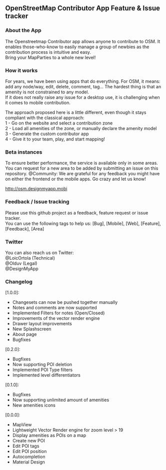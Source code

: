 ## OpenStreetMap Contributor App Feature & Issue tracker

### About the App
The Openstreetmap Contributor app allows anyone to contribute to OSM. It enables those-who-know to easily manage a group of newbies as the contribution process is intuitive and easy.  
Bring your MapParties to a whole new level!  

### How it works
For years, we have been using apps that do everything. For OSM, it means: add any node/way, edit, delete, comment, tag...
The hardest thing is that an amenity is not constrained to any model.  
If it does not really raise any issue for a desktop use, it is challenging when it comes to mobile contribution.  

The approach proposed here is a little different, even though it stays compliant with the classical approach:  
 1 - Go on the website and select a contribution zone  
 2 - Load all amenities of the zone, or manually declare the amenity model  
 3 - Generate the custom contributor app  
 4 - Give it to your team, play, and start mapping!  

### Beta instances
To ensure better performance, the service is available only in some areas. You can request for a new area to be added by submitting an issue on this repository.
@Community: We are grateful for any feedback you might have on either the frontend or the mobile apps. Go crazy and let us know!

http://osm.designmyapp.mobi

### Feedback / Issue tracking
Please use this github project as a feedback, feature request or issue tracker.  
You can use the following tags to help us: [Bug], [Mobile], [Web], [Feature], [Feedback], [Area]  

### Twitter
You can also reach us on Twitter:  
@LoicOrtola  (Technical)  
@Olduv  (Legal)  
@DesignMyApp   

### Changelog

[1.0.0]:
 - Changesets can now be pushed together manually  
 - Notes and comments are now supported  
 - Implemented Filters for notes (Open/Closed)  
 - Improvements of the vector render engine  
 - Drawer layout improvements  
 - New Splashscreen  
 - About page  
 - Bugfixes

[0.2.0]:  
 - Bugfixes
 - Now supporting POI deletion
 - Implemented POI Type filters
 - Implemented level differentiators

[0.1.0]:  
 - Bugfixes
 - Now supporting unlimited amount of amenities
 - New amenities icons
 
[0.0.0]:
 - MapView
 - Lightweight Vector Render engine for zoom level > 19
 - Display amenities as POIs on a map
 - Create new POI
 - Edit POI tags
 - Edit POI position
 - Autocompletion
 - Material Design
